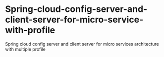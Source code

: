 # Spring-cloud-config-server-and-client-server-for-micro-service-with-profile
Spring cloud config server  and client server for micro services architecture with multiple profile 

